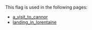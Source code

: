 This flag is used in the following pages:
 - [a_visit_to_cannor](../events/a_visit_to_cannor.md)
 - [landing_in_lorentaine](../events/landing_in_lorentaine.md)
